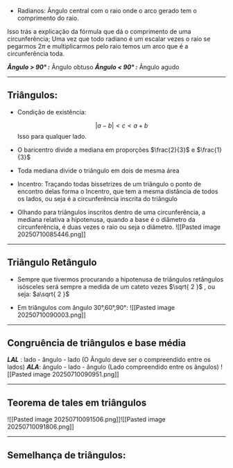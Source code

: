 - Radianos: Ângulo central com o raio onde o arco gerado tem o comprimento do raio. 

Isso trás a explicação da fórmula que dá o comprimento de uma circunferência; Uma vez que todo radiano é um escalar vezes o raio se pegarmos $2\pi$ e multiplicarmos pelo raio temos um arco que é a circunferência toda.

***Ângulo > 90° :*** Ângulo obtuso
***Ângulo < 90° :*** Ângulo agudo

---

## Triângulos:

- Condição de existência:

  $$
 | a-b| < c < a+b
  $$
  Isso para qualquer lado.

- O baricentro divide a mediana em proporções $\frac{2}{3}$ e $\frac{1}{3}$
- Toda mediana divide o triângulo em dois de mesma área
- Incentro: Traçando todas bissetrizes de um triângulo o ponto de encontro delas forma o Incentro, que tem a mesma distância de todos os lados, ou seja é a circunferência inscrita do triângulo  


- Olhando para triângulos inscritos dentro de uma circunferência, a mediana relativa a hipotenusa, quando a base é o diâmetro da circunferência, é duas vezes o raio ou seja o diâmetro. 
 ![[Pasted image 20250710085446.png]]

  
---

## Triângulo Retângulo 

- Sempre que tivermos procurando a hipotenusa de triângulos retângulos isósceles será sempre a medida de um cateto vezes $\sqrt{ 2 }$ , ou seja: $a\sqrt{ 2 }$

- Em triângulos com ângulo 30°,60°,90°: ![[Pasted image 20250710090003.png]]

---

## Congruência de triângulos e base média

***LAL*** : lado - ângulo - lado (O Ângulo deve ser o compreendido entre os lados)
***ALA***: ângulo - lado - ângulo (Lado compreendido entre os ângulos)
![[Pasted image 20250710090951.png]]

---

## Teorema de tales em triângulos

![[Pasted image 20250710091506.png]]![[Pasted image 20250710091806.png]]

---
## Semelhança de triângulos:

